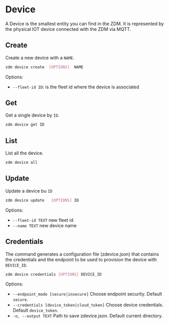 # Device
A Device is the smallest entity you can find in the ZDM. 
It is represented by the physical IOT device connected with the ZDM via MQTT.

## Create
Create a new device with a `NAME`.

```bash
zdm device create  [OPTIONS]  NAME
```

Options:

*  `--fleet-id ID`: is the fleet id where the device is associated


## Get
Get a single device by `ID`.

```bash
zdm device get ID
```


## List
List all the device.

```bash
zdm device all
```

## Update
Update a device bu `ID`

```bash
zdm device update   [OPTIONS] ID
```


Options:

*  `--fleet-id TEXT` new fleet id
*  `--name TEXT`     new  device name


## Credentials
The command generates a configuration file (zdevice.json) that contains the credentials and the endpoint
to be used to provision the device with `DEVICE_ID`. 

```sh
zdm device credentials [OPTIONS] DEVICE_ID
```


Options:

 * `--endpoint_mode [secure|insecure]` Choose endpoint security. Default `secure`.
 * `--credentials [device_token|cloud_token]` Choose device credentials. Default `device_token`.
 * `-o, --output TEXT`              Path to save zdevice.json. Default current directory.


